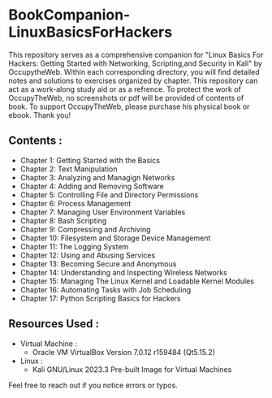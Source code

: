 # BookCompanion-LinuxBasicsForHackers

This repository serves as a comprehensive companion for "Linux Basics For Hackers: Getting Started with Networking, Scripting,and Security in Kali" by OccupytheWeb. Within each corresponding directory, you will find detailed notes and solutions to exercises organized by chapter. This repository can act as a work-along study aid or as a refrence. To protect the work of OccupyTheWeb, no screenshots or pdf will be provided of contents of book. To support OccupyTheWeb, please purchase his physical book or ebook. Thank you!

## Contents :

- Chapter 1: Getting Started with the Basics
- Chapter 2: Text Manipulation
- Chapter 3: Analyzing and Managign Networks
- Chapter 4: Adding and Removing Software
- Chapter 5: Controlling File and Directory Permissions
- Chapter 6: Process Management
- Chapter 7: Managing User Environment Variables
- Chapter 8: Bash Scripting 
- Chapter 9: Compressing and Archiving
- Chapter 10: Filesystem and Storage Device Management
- Chapter 11: The Logging System
- Chapter 12: Using and Abusing Services
- Chapter 13: Becoming Secure and Anonymous
- Chapter 14: Understanding and Inspecting Wireless Networks
- Chapter 15: Managing The Linux Kernel and Loadable Kernel Modules
- Chapter 16: Automating Tasks with Job Scheduling
- Chapter 17: Python Scripting Basics for Hackers

## Resources Used :
  - Virtual Machine :
    - Oracle VM VirtualBox Version 7.0.12 r159484 (Qt5.15.2)
  - Linux :
    - Kali GNU/Linux 2023.3 Pre-built Image for Virtual Machines

Feel free to reach out if you notice errors or typos.
